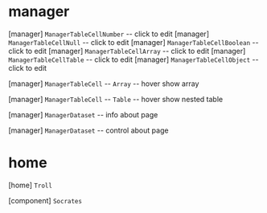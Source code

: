 # manager

[manager] `ManagerTableCellNumber` -- click to edit
[manager] `ManagerTableCellNull` -- click to edit
[manager] `ManagerTableCellBoolean` -- click to edit
[manager] `ManagerTableCellArray` -- click to edit
[manager] `ManagerTableCellTable` -- click to edit
[manager] `ManagerTableCellObject` -- click to edit

[manager] `ManagerTableCell` -- `Array` -- hover show array

[manager] `ManagerTableCell` -- `Table` -- hover show nested table

[manager] `ManagerDataset` -- info about page

[manager] `ManagerDataset` -- control about page

# home

[home] `Troll`

[component] `Socrates`
